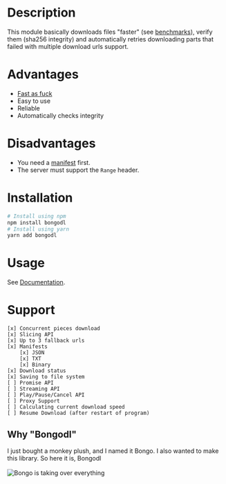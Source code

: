 # Description
This module basically downloads files "faster" (see [benchmarks](benchmarks.md)), verify them (sha256 integrity) and automatically retries downloading parts that failed with multiple download urls support.
# Advantages
- [Fast as fuck](benchmarks.md#results)
- Easy to use
- Reliable
- Automatically checks integrity
# Disadvantages
- You need a [manifest](docs/manifest.md) first.
- The server must support the `Range` header.
# Installation
```sh
# Install using npm
npm install bongodl
# Install using yarn
yarn add bongodl
```
# Usage
See [Documentation](docs/index.md).
# Support
    [x] Concurrent pieces download
    [x] Slicing API
    [x] Up to 3 fallback urls
    [x] Manifests
        [x] JSON
        [x] TXT
        [x] Binary
    [x] Download status
    [x] Saving to file system
    [ ] Promise API
    [ ] Streaming API
    [ ] Play/Pause/Cancel API
    [ ] Proxy Support
    [ ] Calculating current download speed
    [ ] Resume Download (after restart of program)
    
## Why "Bongodl"
I just bought a monkey plush, and I named it Bongo. I also wanted to make this library. So here it is, Bongodl<br><br>
![Bongo is taking over everything](https://cdn.discordapp.com/attachments/829306086800228363/830405155153379358/bongo.gif)